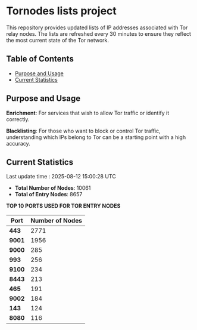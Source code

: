 # Tornodes lists project

This repository provides updated lists of IP addresses associated with Tor relay nodes. The lists are refreshed every 30 minutes to ensure they reflect the most current state of the Tor network.

## Table of Contents

- [Purpose and Usage](#purpose-and-usage)
- [Current Statistics](#current-statistics)


## Purpose and Usage

**Enrichment**: For services that wish to allow Tor traffic or identify it correctly.

**Blacklisting**: For those who want to block or control Tor traffic, understanding which IPs belong to Tor can be a starting point with a high accuracy.

## Current Statistics

Last update time : 2025-08-12 15:00:28 UTC

- **Total Number of Nodes**: 10061
- **Total of Entry Nodes**: 8657

**TOP 10 PORTS USED FOR TOR ENTRY NODES**

| **Port** | **Number of Nodes** |
|------|-----------------|
| **443**   | 2771  |
| **9001**   | 1956  |
| **9000**   | 285  |
| **993**   | 256  |
| **9100**   | 234  |
| **8443**   | 213  |
| **465**   | 191  |
| **9002**   | 184  |
| **143**   | 124  |
| **8080**   | 116  |

